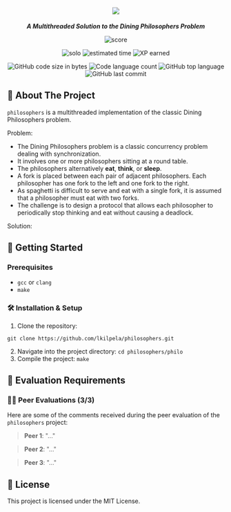 <h1 align="center">
	<img src="https://github.com/lkilpela/42-project-badges/blob/main/badges/philosopherse.png" />

</h1>

<p align="center">
	<b><i>A Multithreaded Solution to the Dining Philosophers Problem</i></b><br>
</p>

<p align="center">
    <img alt="score" src="https://img.shields.io/badge/score-0%2F100-brightgreen" />
<p align="center">
    <img alt="solo" src="https://img.shields.io/badge/solo-yellow" />
    <img alt="estimated time" src="https://img.shields.io/badge/estimation-50%20hours-blue" />
    <img alt="XP earned" src="https://img.shields.io/badge/XP-1142-orange" />
<p align="center">
	<img alt="GitHub code size in bytes" src="https://img.shields.io/github/languages/code-size/lkilpela/pipex?color=lightblue" />
	<img alt="Code language count" src="https://img.shields.io/github/languages/count/lkilpela/philosophers?color=yellow" />
	<img alt="GitHub top language" src="https://img.shields.io/github/languages/top/lkilpela/philosophers?color=blue" />
	<img alt="GitHub last commit" src="https://img.shields.io/github/last-commit/lkilpela/philosophers?color=green" />
</p>

## 🍝 About The Project
`philosophers` is a multithreaded implementation of the classic Dining Philosophers problem.

Problem:

- The Dining Philosophers problem is a classic concurrency problem dealing with synchronization.
- It involves one or more philosophers sitting at a round table.
- The philosophers alternatively __eat__, __think__, or __sleep__.
- A fork is placed between each pair of adjacent philosophers. Each philosopher has one fork to the left and one fork to the right.
- As spaghetti is difficult to serve and eat with a single fork, it is assumed that a philosopher must eat with two forks.
- The challenge is to design a protocol that allows each philosopher to periodically stop thinking and eat without causing a deadlock.

Solution:



## 🏁 Getting Started

### Prerequisites

- `gcc` or `clang`
- `make`

### 🛠️ Installation & Setup

1. Clone the repository: 
```
git clone https://github.com/lkilpela/philosophers.git
```
2. Navigate into the project directory: `cd philosophers/philo`
3. Compile the project: `make`

## 📝 Evaluation Requirements

### 🧑‍💻 Peer Evaluations (3/3)

Here are some of the comments received during the peer evaluation of the `philosophers` project:

> **Peer 1**: "..."

> **Peer 2**: "..."

> **Peer 3**: "..."

## 📜 License

This project is licensed under the MIT License.